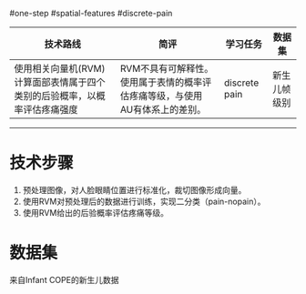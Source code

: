 #one-step 
#spatial-features 
#discrete-pain

| 技术路线                                    | 简评                                       | 学习任务          | 数据集    |
| --------------------------------------- | ---------------------------------------- | ------------- | ------ |
| 使用相关向量机(RVM)计算面部表情属于四个类别的后验概率，以概率评估疼痛强度 | RVM不具有可解释性。使用属于表情的概率评估疼痛等级，与使用AU有体系上的差别。 | discrete pain | 新生儿帧级别 |


------

# 技术步骤
1. 预处理图像，对人脸眼睛位置进行标准化，裁切图像形成向量。
2. 使用RVM对预处理后的数据进行训练，实现二分类（pain-nopain）。
3. 使用RVM给出的后验概率评估疼痛等级。
# 数据集
来自Infant COPE的新生儿数据